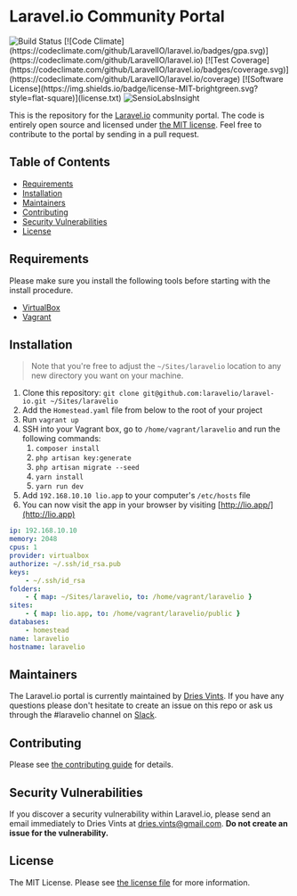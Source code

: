 # Laravel.io Community Portal

<img src="https://travis-ci.org/laravelio/laravel.io.svg?branch=master" alt="Build Status">
[![Code Climate](https://codeclimate.com/github/LaravelIO/laravel.io/badges/gpa.svg)](https://codeclimate.com/github/LaravelIO/laravel.io)
[![Test Coverage](https://codeclimate.com/github/LaravelIO/laravel.io/badges/coverage.svg)](https://codeclimate.com/github/LaravelIO/laravel.io/coverage)
[![Software License](https://img.shields.io/badge/license-MIT-brightgreen.svg?style=flat-square)](license.txt)
<img src="https://insight.sensiolabs.com/projects/50a7431f-66b0-4221-8837-7ccf1924031e/mini.png" alt="SensioLabsInsight">

This is the repository for the [Laravel.io](http://laravel.io) community portal. The code is entirely open source and licensed under [the MIT license](license.txt). Feel free to contribute to the portal by sending in a pull request.

## Table of Contents

- [Requirements](#requirements)
- [Installation](#installation)
- [Maintainers](#maintainers)
- [Contributing](#contributing)
- [Security Vulnerabilities](#security-vulnerabilities)
- [License](#license)

## Requirements

Please make sure you install the following tools before starting with the install procedure.

- [VirtualBox](https://www.virtualbox.org/)
- [Vagrant](https://www.vagrantup.com/)

## Installation

> Note that you're free to adjust the `~/Sites/laravelio` location to any new directory you want on your machine.

1. Clone this repository: `git clone git@github.com:laravelio/laravel-io.git ~/Sites/laravelio`
2. Add the `Homestead.yaml` file from below to the root of your project
3. Run `vagrant up`
4. SSH into your Vagrant box, go to `/home/vagrant/laravelio` and run the following commands:
    1. `composer install`
    2. `php artisan key:generate`
    3. `php artisan migrate --seed`
    4. `yarn install`
    5. `yarn run dev`
5. Add `192.168.10.10 lio.app` to your computer's `/etc/hosts` file
6. You can now visit the app in your browser by visiting [http://lio.app/](http://lio.app)

```yaml
ip: 192.168.10.10
memory: 2048
cpus: 1
provider: virtualbox
authorize: ~/.ssh/id_rsa.pub
keys:
    - ~/.ssh/id_rsa
folders:
    - { map: ~/Sites/laravelio, to: /home/vagrant/laravelio }
sites:
    - { map: lio.app, to: /home/vagrant/laravelio/public }
databases:
    - homestead
name: laravelio
hostname: laravelio
```

## Maintainers

The Laravel.io portal is currently maintained by [Dries Vints](https://github.com/driesvints). If you have any questions please don't hesitate to create an issue on this repo or ask us through the #laravelio channel on [Slack](https://larachat.slack.com).

## Contributing

Please see [the contributing guide](contributing.md) for details.

## Security Vulnerabilities

If you discover a security vulnerability within Laravel.io, please send an email immediately to Dries Vints at [dries.vints@gmail.com](mailto:dries.vints@gmail.com). **Do not create an issue for the vulnerability.**

## License

The MIT License. Please see [the license file](license.txt) for more information.
